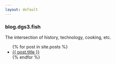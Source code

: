 ```yaml
---
layout: default
---
```

### blog.dgs3.fish
The intersection of history, technology, cooking, etc.

<ul>
  {% for post in site.posts %}
    <li>
      <a href="{{ post.url }}">{{ post.title }}</a>
    </li>
  {% endfor %}
</ul>
